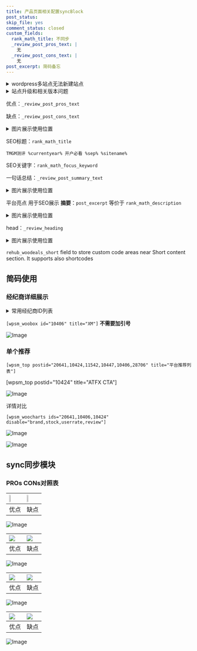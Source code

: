 ```yaml
---
title: 产品页面相关配置syncBlock
post_status: 
skip_file: yes
comment_status: closed
custom_fields:
  rank_math_title: 不同步
  _review_post_pros_text: |
    无
  _review_post_cons_text: |
    无
post_excerpt: 简码备忘
---
```

<details><summary>wordpress多站点无法新建站点</summary>

<li>和报错需要清理cookies一样的原因</li>
<li>wp-config.php里面<code>define( 'SUBDOMAIN_INSTALL', false );//子域名安装</code></li>
<li>新建子站点是用<code>define( 'SUBDOMAIN_INSTALL', true);//子域名安装</code> 完成以后，改成<code>false</code></li>
</details>

<details><summary>站点升级和相关版本问题</summary>

<p>wordpress：5.9.9
woocommerce：7.5.1
出现问题的地方：主题选项里面>><strong>Product layout >>compact style</strong></p>
<p>如何出现没有用过的字段 导致无法保存。先导出配置 然后进行修改，后面再次恢复即可。</p>
<p>出现部分字段无法显示时，需要返回默认布局后，对产品进行保存就好了。</p>
<p></p>
</details>

优点：`_review_post_pros_text`

缺点：`_review_post_cons_text`

<details><summary>图片展示使用位置</summary>

<img src="https://prod-files-secure.s3.us-west-2.amazonaws.com/39ed1227-6d7d-4570-be36-9ccd4a2c4241/f51d3d83-55d4-4bdf-9604-f37ec77ab556/Untitled.png?X-Amz-Algorithm=AWS4-HMAC-SHA256&X-Amz-Content-Sha256=UNSIGNED-PAYLOAD&X-Amz-Credential=ASIAZI2LB466TKYXMIQD%2F20250803%2Fus-west-2%2Fs3%2Faws4_request&X-Amz-Date=20250803T165517Z&X-Amz-Expires=3600&X-Amz-Security-Token=IQoJb3JpZ2luX2VjEPj%2F%2F%2F%2F%2F%2F%2F%2F%2F%2FwEaCXVzLXdlc3QtMiJHMEUCIQD9OeK1b3tznovyxz59YPfzfAn6QfeA9J27%2F%2FtKiTbunAIgAvkEFQ4Q5oRTe6zId50nTTRKTnVXVS0adDMSypxg01cq%2FwMIMRAAGgw2Mzc0MjMxODM4MDUiDFcR27TR0Eeh5VaAjCrcA2XPpfDw5CTHQHOcXxMpG1OZsWzupHuvjmfsnJRgX4h%2FypUIliVeiDsCooWXlY4rmpYqDVMt9tUcvOSpayJUgrPCyptRsE8T%2B70qLF9i1Ea9wO97YrytmNF7NCD9DnyhzZccaJzoQjGSxXb2RX%2FdtyTLZmN9rHNqqkgL1fy2XZyaMKMERL%2FuWk1fYryNiJUEN%2B%2BHTDKDk4RNeLf2e2Q1vZio4uk0IuNuSOgMKgjDmbiWH9DTSoBioql4%2FhwHGWc7wgdXlBE8TK5ZnWNzNSObEbk%2FVmHSmRinCfRQMZjIXgxRw5lPqTvSlnx%2B6YogrlQ7ofoVWQ%2FRqAsT%2BYMfzcEEYDvFUUzhBSENzdNg0E7EoeyEKRgB1ImUtLGoB%2BPpEmF5nFzctQCT65QBciQqmtMeSte%2BfCwpdp61wZRrLbzbT4Ro%2FMLSgLoRasbtBA7aBehSqfI59MnIs73U1j1MVuyFrJVfSmh5%2Blvp4cIRsG2Judhq0MEzFnb%2Bqe9kOBvQjHj5brDABRaIJF1Hw9DkpHZGn%2F8sePIHmFLlQywaRPtdZTR4vxtxFemP9qw0q0qzcW8qaI1lfA%2FLAazncyJGXMK8%2FGYovtX07tvnZGs8cHdGJbu9TuovgX%2F2w%2FWsZ9TFMPKSvsQGOqUBSHe9044fMm2KwCC4W5BFrpuclsWBwVMSt6Oj3ir1wQhL%2BM4QYth1yrMK7G%2FTjkSR5yb%2FfwOok1SWKoyBBU9blHWaqqXJm6Ki1nQ4r1ucB8G9UZJUxamIa%2Faa2Ocnk1J23%2Bxle0hsjJ5%2FxLfLLzr78uOhqW2yHC%2BJkTa59lkFkUeudK42j7yi%2FyTD76U4GtfGCjEpQas00NsKuSuGYtSe8Twpq2sa&X-Amz-Signature=b4da1815dd9f53c678fb25fc3e3056ba36d22a4e38a48155b2079df70acd71a4&X-Amz-SignedHeaders=host&x-amz-checksum-mode=ENABLED&x-id=GetObject" alt="Image">
</details>

SEO标题：`rank_math_title`

`TMGM测评 %currentyear% 开户必看 %sep% %sitename%`

SEO关键字：`rank_math_focus_keyword`

一句话总结：`_review_post_summary_text`

<details><summary>图片展示使用位置</summary>

<img src="https://prod-files-secure.s3.us-west-2.amazonaws.com/39ed1227-6d7d-4570-be36-9ccd4a2c4241/4b96a922-296c-4f4e-8630-d1c870cbce01/Untitled.png?X-Amz-Algorithm=AWS4-HMAC-SHA256&X-Amz-Content-Sha256=UNSIGNED-PAYLOAD&X-Amz-Credential=ASIAZI2LB4665FTDANNH%2F20250803%2Fus-west-2%2Fs3%2Faws4_request&X-Amz-Date=20250803T165517Z&X-Amz-Expires=3600&X-Amz-Security-Token=IQoJb3JpZ2luX2VjEPj%2F%2F%2F%2F%2F%2F%2F%2F%2F%2FwEaCXVzLXdlc3QtMiJHMEUCIQCkIj9SNQH3a6BSc2L88K3M%2FAURcpUAcphHnO7sCGPJKQIgXFQc%2Bgkp6gSd5%2FEhEWie8yuv0Y3uXseS3boAsIvVhogq%2FwMIMRAAGgw2Mzc0MjMxODM4MDUiDGJbRf2jc3mp7gS1MCrcAw2p25k1n4%2FaiOodNC4%2Bezluno9dhII6SHszS39eqwaXkSYS1Tdw%2BXVgXLP7%2Fq4jjZ8HBFAtvvIfh8aI%2Fpz3XieK14Z%2FgAxMGofMqG8mRKF00oXny5ZNzQhz7quD03QtChatW1rGM9EqwNi1jBZ%2F8uYDOZiL7d2NdIAGIb1uVl0zQoeL%2Bks2cPBDSUYZqEVGfWqN%2FuDyZrsPR2MtOc4vkcDay6Kk47zemavlZ3cNlzx7M%2FKLKtN64Z%2FnNU9c1jMVsajkSusuKx6LYkuxIl0YRYJKI3HUgkBOGUIJZXXBS63mLo2BPlT%2FKrC7m1yZcIt%2F7qN7M5nmRAXUxkrrD%2FT%2F5ps4f29A2ud9flJrQshHn%2FJdnQej2CTsTLMVlNQEYUXhne3yoKSGsO0BT7GSisGhQpbApazm7kFw%2FLZ5UfRYvBKAEMKIzCsUKVpZ%2FDMwSh%2BnSWeX7Ii%2FH5AexKDsiEPj01pDe4YlwjxNadbQzpSevlS6NBUd8a7YoGyrclvbUnhY1%2F%2F8pLljK8B2n%2Bs7uZ9og%2Bq8A%2BhRnr%2BXn1%2FIUv3XD8RLsF90W59nkKBTU7zPK6zXnaDTBhbLUGKHRpH5h%2F6TKr4EBxje6o%2FuH%2F%2Brx1STdfvzNayxAVvCaj%2BZIWnmMNiSvsQGOqUBrfZBSCvqbWOBYYdfvIcqEWnqX9YKMcmBSMaSEKvR94gCBi9iVmXJAG%2FrbiQWU%2BzOtaM0n2zQmJVWRybjRckluC5T%2B8s%2FLVVov1aMzrxtI4vXSbrAWMBDAkrS92gIdJhzCrCrmEtl2OnB3ONLA8aMYFmju%2FQPHXpsXhiPvSjzTr710ougMQL48mFbHRbSs%2FwfxjgKoPj66hYnkqmuiOy%2BQmajuGy7&X-Amz-Signature=dd5695ad0324da651619cda9277c0c8ca8641766edf31d81b955ce5b0028c5af&X-Amz-SignedHeaders=host&x-amz-checksum-mode=ENABLED&x-id=GetObject" alt="Image">
</details>

平台亮点 用于SEO展示 **摘要**：`post_excerpt`  等价于 `rank_math_description`

<details><summary>图片展示使用位置</summary>

<img src="https://prod-files-secure.s3.us-west-2.amazonaws.com/39ed1227-6d7d-4570-be36-9ccd4a2c4241/1ee11f63-b60a-4dfe-a7a7-d58ff23b5d88/Untitled.png?X-Amz-Algorithm=AWS4-HMAC-SHA256&X-Amz-Content-Sha256=UNSIGNED-PAYLOAD&X-Amz-Credential=ASIAZI2LB466R62ABFQY%2F20250803%2Fus-west-2%2Fs3%2Faws4_request&X-Amz-Date=20250803T165517Z&X-Amz-Expires=3600&X-Amz-Security-Token=IQoJb3JpZ2luX2VjEPj%2F%2F%2F%2F%2F%2F%2F%2F%2F%2FwEaCXVzLXdlc3QtMiJHMEUCIQC573Jg%2FBYNJ46givIFXPJYwRkfotxH5Nf0mYydhO%2BjbQIgStHb9HNvT1wsFl62A2qF0grIrwP7KUBhk2QR7qZrE5kq%2FwMIMRAAGgw2Mzc0MjMxODM4MDUiDOkdZW4rLsGn383PxircAzB86oUCenkW0hiGEur%2BNzZXyPrhINYWZCb3m8VQlXzg3V7kmTuvfZCfqISnTJTy0oEsnh20nq75UP515sHUJ0Suu8jeBB4jxdjJgTpb1cSS4ykKDbJcQn%2FVtTBDJr6zH1XXLsxPjPUGaB4LR5kJijBcj2PUwMGQaWXUijOOWe1XdtModobBF%2F6H5bqRg4IF2FeD%2Fn0R5F6nZPoU4o8P0a8E99%2BzzB8h%2FkwIUm%2F2Y92UEWTzuF4BVQnDWKM%2B1Mm%2BzhsGmHEBk8dfS14kilRA6eBcP6cz%2B4Ap%2F1BT%2Ft0D0Hq3oZDxIMyQUfk8f7T6%2BOzUtJ%2BjFchaTFP7YApyTg%2BdkX2SMdzUUm7zdKTezZg6iVdZUnLAHg4YY4oHIdlgsLo%2B5igvav3LTNpQAJsRl0%2BgDbRQQCTjM2VB5CTl5gxAOmM4QWvel4NQxJgcCiqodzwLnXOLqWmL8EjofxKpVSusHyGia2IEyxfglp%2FZWnEHkqCTpig3fBr3RyDGXdBf0hWo0nOn1mp9y1oyBruHcFvBPY5BuGi7uEqd9VJiFvNVRE%2BaYjf5882ZlSNP4IL6dMe99xTiqR058KRX5qVWL4zgnbODp5g953A3R3E4b08RZhwNFwf3QXuG1qSQ2orfMNqSvsQGOqUBKW%2B6lnrKcro%2FThA8kHSDks7FnL4Dl885lwv%2Btnst8YPd4e65aviLbaxmtYXWWlMzMh12g0y%2FESweAJqrDogH6x7Sp%2FWdM1SOdxEPFKrLFHMDGTMX%2BUOo37JUePpBFaF%2FiC7L%2Bn6syXDwDz8RSBWJKT%2FJlwdUnjSLaTnyQjCzvtBD7km%2F82yOAn3Q1uJREo2uNKujTcAAQ2%2FY72Ov2XltDaJqL6%2Bg&X-Amz-Signature=b0578e84b8b1b0385dfebbae4d4e52819191b95993ecb61637f30b9c6e1a3133&X-Amz-SignedHeaders=host&x-amz-checksum-mode=ENABLED&x-id=GetObject" alt="Image">
<img src="https://prod-files-secure.s3.us-west-2.amazonaws.com/39ed1227-6d7d-4570-be36-9ccd4a2c4241/ad4118b5-78d8-4fbe-801e-3b29b5d99c01/Untitled.png?X-Amz-Algorithm=AWS4-HMAC-SHA256&X-Amz-Content-Sha256=UNSIGNED-PAYLOAD&X-Amz-Credential=ASIAZI2LB466R62ABFQY%2F20250803%2Fus-west-2%2Fs3%2Faws4_request&X-Amz-Date=20250803T165517Z&X-Amz-Expires=3600&X-Amz-Security-Token=IQoJb3JpZ2luX2VjEPj%2F%2F%2F%2F%2F%2F%2F%2F%2F%2FwEaCXVzLXdlc3QtMiJHMEUCIQC573Jg%2FBYNJ46givIFXPJYwRkfotxH5Nf0mYydhO%2BjbQIgStHb9HNvT1wsFl62A2qF0grIrwP7KUBhk2QR7qZrE5kq%2FwMIMRAAGgw2Mzc0MjMxODM4MDUiDOkdZW4rLsGn383PxircAzB86oUCenkW0hiGEur%2BNzZXyPrhINYWZCb3m8VQlXzg3V7kmTuvfZCfqISnTJTy0oEsnh20nq75UP515sHUJ0Suu8jeBB4jxdjJgTpb1cSS4ykKDbJcQn%2FVtTBDJr6zH1XXLsxPjPUGaB4LR5kJijBcj2PUwMGQaWXUijOOWe1XdtModobBF%2F6H5bqRg4IF2FeD%2Fn0R5F6nZPoU4o8P0a8E99%2BzzB8h%2FkwIUm%2F2Y92UEWTzuF4BVQnDWKM%2B1Mm%2BzhsGmHEBk8dfS14kilRA6eBcP6cz%2B4Ap%2F1BT%2Ft0D0Hq3oZDxIMyQUfk8f7T6%2BOzUtJ%2BjFchaTFP7YApyTg%2BdkX2SMdzUUm7zdKTezZg6iVdZUnLAHg4YY4oHIdlgsLo%2B5igvav3LTNpQAJsRl0%2BgDbRQQCTjM2VB5CTl5gxAOmM4QWvel4NQxJgcCiqodzwLnXOLqWmL8EjofxKpVSusHyGia2IEyxfglp%2FZWnEHkqCTpig3fBr3RyDGXdBf0hWo0nOn1mp9y1oyBruHcFvBPY5BuGi7uEqd9VJiFvNVRE%2BaYjf5882ZlSNP4IL6dMe99xTiqR058KRX5qVWL4zgnbODp5g953A3R3E4b08RZhwNFwf3QXuG1qSQ2orfMNqSvsQGOqUBKW%2B6lnrKcro%2FThA8kHSDks7FnL4Dl885lwv%2Btnst8YPd4e65aviLbaxmtYXWWlMzMh12g0y%2FESweAJqrDogH6x7Sp%2FWdM1SOdxEPFKrLFHMDGTMX%2BUOo37JUePpBFaF%2FiC7L%2Bn6syXDwDz8RSBWJKT%2FJlwdUnjSLaTnyQjCzvtBD7km%2F82yOAn3Q1uJREo2uNKujTcAAQ2%2FY72Ov2XltDaJqL6%2Bg&X-Amz-Signature=b922547fc28dee4eba8a67d4880b99edbc8f7506bfcbe11d84e8c3df6f4e5384&X-Amz-SignedHeaders=host&x-amz-checksum-mode=ENABLED&x-id=GetObject" alt="Image">
<img src="https://prod-files-secure.s3.us-west-2.amazonaws.com/39ed1227-6d7d-4570-be36-9ccd4a2c4241/a38cf7c9-a79c-4b64-9e94-13589fe0758b/Untitled.png?X-Amz-Algorithm=AWS4-HMAC-SHA256&X-Amz-Content-Sha256=UNSIGNED-PAYLOAD&X-Amz-Credential=ASIAZI2LB466R62ABFQY%2F20250803%2Fus-west-2%2Fs3%2Faws4_request&X-Amz-Date=20250803T165517Z&X-Amz-Expires=3600&X-Amz-Security-Token=IQoJb3JpZ2luX2VjEPj%2F%2F%2F%2F%2F%2F%2F%2F%2F%2FwEaCXVzLXdlc3QtMiJHMEUCIQC573Jg%2FBYNJ46givIFXPJYwRkfotxH5Nf0mYydhO%2BjbQIgStHb9HNvT1wsFl62A2qF0grIrwP7KUBhk2QR7qZrE5kq%2FwMIMRAAGgw2Mzc0MjMxODM4MDUiDOkdZW4rLsGn383PxircAzB86oUCenkW0hiGEur%2BNzZXyPrhINYWZCb3m8VQlXzg3V7kmTuvfZCfqISnTJTy0oEsnh20nq75UP515sHUJ0Suu8jeBB4jxdjJgTpb1cSS4ykKDbJcQn%2FVtTBDJr6zH1XXLsxPjPUGaB4LR5kJijBcj2PUwMGQaWXUijOOWe1XdtModobBF%2F6H5bqRg4IF2FeD%2Fn0R5F6nZPoU4o8P0a8E99%2BzzB8h%2FkwIUm%2F2Y92UEWTzuF4BVQnDWKM%2B1Mm%2BzhsGmHEBk8dfS14kilRA6eBcP6cz%2B4Ap%2F1BT%2Ft0D0Hq3oZDxIMyQUfk8f7T6%2BOzUtJ%2BjFchaTFP7YApyTg%2BdkX2SMdzUUm7zdKTezZg6iVdZUnLAHg4YY4oHIdlgsLo%2B5igvav3LTNpQAJsRl0%2BgDbRQQCTjM2VB5CTl5gxAOmM4QWvel4NQxJgcCiqodzwLnXOLqWmL8EjofxKpVSusHyGia2IEyxfglp%2FZWnEHkqCTpig3fBr3RyDGXdBf0hWo0nOn1mp9y1oyBruHcFvBPY5BuGi7uEqd9VJiFvNVRE%2BaYjf5882ZlSNP4IL6dMe99xTiqR058KRX5qVWL4zgnbODp5g953A3R3E4b08RZhwNFwf3QXuG1qSQ2orfMNqSvsQGOqUBKW%2B6lnrKcro%2FThA8kHSDks7FnL4Dl885lwv%2Btnst8YPd4e65aviLbaxmtYXWWlMzMh12g0y%2FESweAJqrDogH6x7Sp%2FWdM1SOdxEPFKrLFHMDGTMX%2BUOo37JUePpBFaF%2FiC7L%2Bn6syXDwDz8RSBWJKT%2FJlwdUnjSLaTnyQjCzvtBD7km%2F82yOAn3Q1uJREo2uNKujTcAAQ2%2FY72Ov2XltDaJqL6%2Bg&X-Amz-Signature=9f9518194cde5021efd9d9ab3ac25c905f179b23c80b7e4ee15e4e1047b3aa4d&X-Amz-SignedHeaders=host&x-amz-checksum-mode=ENABLED&x-id=GetObject" alt="Image">
<img src="https://prod-files-secure.s3.us-west-2.amazonaws.com/39ed1227-6d7d-4570-be36-9ccd4a2c4241/7da6fc1e-d2ac-42ae-8c75-cb5749aa18f6/Untitled.png?X-Amz-Algorithm=AWS4-HMAC-SHA256&X-Amz-Content-Sha256=UNSIGNED-PAYLOAD&X-Amz-Credential=ASIAZI2LB466R62ABFQY%2F20250803%2Fus-west-2%2Fs3%2Faws4_request&X-Amz-Date=20250803T165517Z&X-Amz-Expires=3600&X-Amz-Security-Token=IQoJb3JpZ2luX2VjEPj%2F%2F%2F%2F%2F%2F%2F%2F%2F%2FwEaCXVzLXdlc3QtMiJHMEUCIQC573Jg%2FBYNJ46givIFXPJYwRkfotxH5Nf0mYydhO%2BjbQIgStHb9HNvT1wsFl62A2qF0grIrwP7KUBhk2QR7qZrE5kq%2FwMIMRAAGgw2Mzc0MjMxODM4MDUiDOkdZW4rLsGn383PxircAzB86oUCenkW0hiGEur%2BNzZXyPrhINYWZCb3m8VQlXzg3V7kmTuvfZCfqISnTJTy0oEsnh20nq75UP515sHUJ0Suu8jeBB4jxdjJgTpb1cSS4ykKDbJcQn%2FVtTBDJr6zH1XXLsxPjPUGaB4LR5kJijBcj2PUwMGQaWXUijOOWe1XdtModobBF%2F6H5bqRg4IF2FeD%2Fn0R5F6nZPoU4o8P0a8E99%2BzzB8h%2FkwIUm%2F2Y92UEWTzuF4BVQnDWKM%2B1Mm%2BzhsGmHEBk8dfS14kilRA6eBcP6cz%2B4Ap%2F1BT%2Ft0D0Hq3oZDxIMyQUfk8f7T6%2BOzUtJ%2BjFchaTFP7YApyTg%2BdkX2SMdzUUm7zdKTezZg6iVdZUnLAHg4YY4oHIdlgsLo%2B5igvav3LTNpQAJsRl0%2BgDbRQQCTjM2VB5CTl5gxAOmM4QWvel4NQxJgcCiqodzwLnXOLqWmL8EjofxKpVSusHyGia2IEyxfglp%2FZWnEHkqCTpig3fBr3RyDGXdBf0hWo0nOn1mp9y1oyBruHcFvBPY5BuGi7uEqd9VJiFvNVRE%2BaYjf5882ZlSNP4IL6dMe99xTiqR058KRX5qVWL4zgnbODp5g953A3R3E4b08RZhwNFwf3QXuG1qSQ2orfMNqSvsQGOqUBKW%2B6lnrKcro%2FThA8kHSDks7FnL4Dl885lwv%2Btnst8YPd4e65aviLbaxmtYXWWlMzMh12g0y%2FESweAJqrDogH6x7Sp%2FWdM1SOdxEPFKrLFHMDGTMX%2BUOo37JUePpBFaF%2FiC7L%2Bn6syXDwDz8RSBWJKT%2FJlwdUnjSLaTnyQjCzvtBD7km%2F82yOAn3Q1uJREo2uNKujTcAAQ2%2FY72Ov2XltDaJqL6%2Bg&X-Amz-Signature=eccbddc732b935dba4d17572eecb81f77bbff4b643d1126ea9803cc35feb84ae&X-Amz-SignedHeaders=host&x-amz-checksum-mode=ENABLED&x-id=GetObject" alt="Image">
<img src="https://prod-files-secure.s3.us-west-2.amazonaws.com/39ed1227-6d7d-4570-be36-9ccd4a2c4241/7e97f40a-eaee-47f5-b2f9-475f96808fa7/Untitled.png?X-Amz-Algorithm=AWS4-HMAC-SHA256&X-Amz-Content-Sha256=UNSIGNED-PAYLOAD&X-Amz-Credential=ASIAZI2LB466R62ABFQY%2F20250803%2Fus-west-2%2Fs3%2Faws4_request&X-Amz-Date=20250803T165517Z&X-Amz-Expires=3600&X-Amz-Security-Token=IQoJb3JpZ2luX2VjEPj%2F%2F%2F%2F%2F%2F%2F%2F%2F%2FwEaCXVzLXdlc3QtMiJHMEUCIQC573Jg%2FBYNJ46givIFXPJYwRkfotxH5Nf0mYydhO%2BjbQIgStHb9HNvT1wsFl62A2qF0grIrwP7KUBhk2QR7qZrE5kq%2FwMIMRAAGgw2Mzc0MjMxODM4MDUiDOkdZW4rLsGn383PxircAzB86oUCenkW0hiGEur%2BNzZXyPrhINYWZCb3m8VQlXzg3V7kmTuvfZCfqISnTJTy0oEsnh20nq75UP515sHUJ0Suu8jeBB4jxdjJgTpb1cSS4ykKDbJcQn%2FVtTBDJr6zH1XXLsxPjPUGaB4LR5kJijBcj2PUwMGQaWXUijOOWe1XdtModobBF%2F6H5bqRg4IF2FeD%2Fn0R5F6nZPoU4o8P0a8E99%2BzzB8h%2FkwIUm%2F2Y92UEWTzuF4BVQnDWKM%2B1Mm%2BzhsGmHEBk8dfS14kilRA6eBcP6cz%2B4Ap%2F1BT%2Ft0D0Hq3oZDxIMyQUfk8f7T6%2BOzUtJ%2BjFchaTFP7YApyTg%2BdkX2SMdzUUm7zdKTezZg6iVdZUnLAHg4YY4oHIdlgsLo%2B5igvav3LTNpQAJsRl0%2BgDbRQQCTjM2VB5CTl5gxAOmM4QWvel4NQxJgcCiqodzwLnXOLqWmL8EjofxKpVSusHyGia2IEyxfglp%2FZWnEHkqCTpig3fBr3RyDGXdBf0hWo0nOn1mp9y1oyBruHcFvBPY5BuGi7uEqd9VJiFvNVRE%2BaYjf5882ZlSNP4IL6dMe99xTiqR058KRX5qVWL4zgnbODp5g953A3R3E4b08RZhwNFwf3QXuG1qSQ2orfMNqSvsQGOqUBKW%2B6lnrKcro%2FThA8kHSDks7FnL4Dl885lwv%2Btnst8YPd4e65aviLbaxmtYXWWlMzMh12g0y%2FESweAJqrDogH6x7Sp%2FWdM1SOdxEPFKrLFHMDGTMX%2BUOo37JUePpBFaF%2FiC7L%2Bn6syXDwDz8RSBWJKT%2FJlwdUnjSLaTnyQjCzvtBD7km%2F82yOAn3Q1uJREo2uNKujTcAAQ2%2FY72Ov2XltDaJqL6%2Bg&X-Amz-Signature=2b9b4d72139187b20eb65d0bcc9a1bc240398ddc101cec7dfd93aa296a558b90&X-Amz-SignedHeaders=host&x-amz-checksum-mode=ENABLED&x-id=GetObject" alt="Image">
</details>

head：`_review_heading`

<details><summary>图片展示使用位置</summary>

<img src="https://prod-files-secure.s3.us-west-2.amazonaws.com/39ed1227-6d7d-4570-be36-9ccd4a2c4241/3a4650ad-9887-415c-889a-edd51fa54f27/Untitled.png?X-Amz-Algorithm=AWS4-HMAC-SHA256&X-Amz-Content-Sha256=UNSIGNED-PAYLOAD&X-Amz-Credential=ASIAZI2LB4662CM7J3IY%2F20250803%2Fus-west-2%2Fs3%2Faws4_request&X-Amz-Date=20250803T165517Z&X-Amz-Expires=3600&X-Amz-Security-Token=IQoJb3JpZ2luX2VjEPj%2F%2F%2F%2F%2F%2F%2F%2F%2F%2FwEaCXVzLXdlc3QtMiJHMEUCIAqyPI9Dtkw9gsN0y%2B8RB%2B9LvZWZZ4KaHHiQlfwNtaP1AiEA%2FvEI8SDXMIIob80tz16SCMM1yCfRdN0mfTapERRHZYEq%2FwMIMRAAGgw2Mzc0MjMxODM4MDUiDArJCVS5mSf0qN4d7yrcA03NtMdUidEAHNj5R6ANgKUdPRnPcGTDaAwa02t8mB0zSgvM75cICP1yJQRSJ1XZnVT%2BHw4%2B%2BlVaLqATgJVz9z8%2BmjhtRINb2okCOc4WUZB9AEg9HjILqqLO0zfatuUK%2BxmKbG7Yc526Up%2FVIbyagZmMdr1m3s2kUwMuNsB1h5HsNrvvRDPvW8e%2F%2FD64ISENRIV7ffn4OVO4wcmcY1IdaztSTEnQPmIjEOewfwX5UC5g1Rg%2Fi1jhufOg87eExO8i%2FQYMzNUUIcKKEs5aRVqa5ORAih77cJhbqXyySFcKdvp0ai5atU%2FrEv%2BrEv5J4B%2BNLsegOmBBrOAVQCIxX0GxRdukgIdh4fE5JsiTFKKuHyYGk57wffQNQAuUZOENtWPx%2F9DmFpqTnu3v4xwXe%2BM8Mj6yQT0JJC2ZnALQbBOiiXsoADF9ZdOzjFduOisjo2%2FbU6SZpWF%2FZycKFUBmoQhBBEU4XXQS0yoy7k4FSLYVF6%2FE7BPi0yJps2bjBzmG1NngE%2FYEk%2BMQ3T20iKYd8kHzJbJ65NmjCo2cGmDe%2FQzEDvlRbGVFPrL%2FFPQwCduGD6HDZYSysdg8Na3MHNpy6JjBrMyUOcFYJAUhky20xaykGBxtuRKECyQnWtLroow4MMuSvsQGOqUBX3Nm%2FQe5MiUJ%2BGdzoLwmiKKcB9jgIJxxKiUT%2BEBWHt8dVn%2BT1l6OPBbNcYlk%2BCWTb7KhgiWygdbNZz3WMqXwweAqvg2bwFEMHx3%2BssnAgEiAot3apXBR2HfAi8t2vSr4deFlOV9AJ3FrzuODhZN%2FnYmgYcNb%2FesOUv9NpR1VcvEvtKTbfGC4YwjMIeD2Mha%2BkAGKWJCZyHuxHWX7nZs4p9Zd%2FAxE&X-Amz-Signature=ca117aefab0b10675dbabcbbacbcd143b5a7bf580f4986950b5dc788ce7eec7b&X-Amz-SignedHeaders=host&x-amz-checksum-mode=ENABLED&x-id=GetObject" alt="Image">
</details>

`rehub_woodeals_short`	field to store custom code areas near Short content section. It supports also shortcodes



## 简码使用

### 经纪商详细展示

<details><summary>常用经纪商ID列表</summary>

<pre><code class="php">嘉盛 ===> 20641  [wpsm_woobox id="20641" title="嘉盛"]
易信easymarkets ===> 11542  [wpsm_woobox id="11542" title="易信easymarkets"]
ATFX外汇 ===> 10424  [wpsm_woobox id="10424" title="ATFX"]
XM ===> 10406  [wpsm_woobox id="10406" title="XM"]
TMGM ===> 29622  [wpsm_woobox id="29622" title="TMGM"]
HYCM ===> 10447  [wpsm_woobox id="10447" title="HYCM"]
fpmarkets澳福外汇 ===> 20639  [wpsm_woobox id="20639" title="fpmarkets澳福外汇"]</code></pre>
</details>

`[wpsm_woobox id="10406" title="XM"]` **不需要加引号**

![Image](https://prod-files-secure.s3.us-west-2.amazonaws.com/39ed1227-6d7d-4570-be36-9ccd4a2c4241/4f898f9d-0fa7-4e43-acd3-ac6bc7be575a/Untitled.png?X-Amz-Algorithm=AWS4-HMAC-SHA256&X-Amz-Content-Sha256=UNSIGNED-PAYLOAD&X-Amz-Credential=ASIAZI2LB466QXEPDAIZ%2F20250803%2Fus-west-2%2Fs3%2Faws4_request&X-Amz-Date=20250803T165516Z&X-Amz-Expires=3600&X-Amz-Security-Token=IQoJb3JpZ2luX2VjEPj%2F%2F%2F%2F%2F%2F%2F%2F%2F%2FwEaCXVzLXdlc3QtMiJHMEUCIQCSX9N0QSauBpAU4oh8gQ%2BKSTNLTlUIWUdCwnXzXW%2FpBwIgctp3q3i0IpXtjXlT5aNXmDk%2ByIfAEeNKeabblsSwsNIq%2FwMIMRAAGgw2Mzc0MjMxODM4MDUiDODe%2BtczGYkWbAy3mCrcAzRwBLmzTxW5mBhywcb4VDcJbmORt6GuX3cG0WUnwjon7Tvy%2BmZsMH0LIDu2j%2Fwnm90AFJUO46mXth6LdrG3Dh3bmZRuhkSbSm3rhS68xmfaAf%2FgKNmZzCtT7hRgF04HRsKyCmdjxZI2XGgpl3GkpC92PHY%2BKqnDvHuCOMT%2FNM7OOE%2FyDS4m1rIZLoAvP%2BwkpTESN1heS2XQ2BIbOGNqL70aVAij%2FSH88iUeYf8inWnK0TRWPqchpH2ZO5TIydSYdVXDE5pzR4IXGh7bJR8wCtEvFXzTXEjgXsEfffbSjfKWga%2F9y5NouO3xEJS6ux2AFzbS21ztAu4EcgpV6KreBMLLINodIUxJkrSGhI8HU2eNhXEGEC%2FYdVMDqMTnF0sRy6N8Ge0g60%2FrC0TneSVHBzfIpSjXMUpGDgO25cVIViKedt69NmEsaJW%2FpyHaYA82z48v5a5d6oOs25W%2FJ%2Fnsdkx7YL6LNe3jkIE2a0t6RpGtp%2BiR8JOSRYqIrfT9VqZSbUleH7GYZT34fiPVuHXn0JWKzha2109bgIehYFrBlAvXXb2B1Ix%2FgIx%2FVN%2BQiGxcJbmKdkUT8C3FpY%2FTDQoZGmWlXp1P16WdQAYeM5V01%2BCa%2BW0okQGuR5TPcvaYMOiRvsQGOqUBbzMx0bmuAqfue3uZrAhCTwRPQdCVkiHSiqUNWQUjT9lN5dWGaqxwuY%2F6hNH7hZhIsehqmbI0OiqIGt%2BTTmNJsYFlrosWGwudH0c0ioirJ7A4wwnv9lsE8JB7CzlyB%2FTewD%2FsSrPlF1XldhXmRpEevzisjRgcDT029wwoHAonEIAM%2FDYmWbiZm5xTI0SghPXrUfdhABl3B0NRzRfPB91S41UE2d0F&X-Amz-Signature=7b8fd0c6e4d0d87440125ded72514c83a3180cebc486796569623ec135570e10&X-Amz-SignedHeaders=host&x-amz-checksum-mode=ENABLED&x-id=GetObject)

### 单个推荐
`[wpsm_top postid="20641,10424,11542,10447,10406,28706" title="平台推荐列表"]`

[wpsm_top postid="10424" title="ATFX CTA"]

![Image](https://prod-files-secure.s3.us-west-2.amazonaws.com/39ed1227-6d7d-4570-be36-9ccd4a2c4241/5ac620dc-51a8-48b6-b55d-91f47299193c/Untitled.png?X-Amz-Algorithm=AWS4-HMAC-SHA256&X-Amz-Content-Sha256=UNSIGNED-PAYLOAD&X-Amz-Credential=ASIAZI2LB466QXEPDAIZ%2F20250803%2Fus-west-2%2Fs3%2Faws4_request&X-Amz-Date=20250803T165516Z&X-Amz-Expires=3600&X-Amz-Security-Token=IQoJb3JpZ2luX2VjEPj%2F%2F%2F%2F%2F%2F%2F%2F%2F%2FwEaCXVzLXdlc3QtMiJHMEUCIQCSX9N0QSauBpAU4oh8gQ%2BKSTNLTlUIWUdCwnXzXW%2FpBwIgctp3q3i0IpXtjXlT5aNXmDk%2ByIfAEeNKeabblsSwsNIq%2FwMIMRAAGgw2Mzc0MjMxODM4MDUiDODe%2BtczGYkWbAy3mCrcAzRwBLmzTxW5mBhywcb4VDcJbmORt6GuX3cG0WUnwjon7Tvy%2BmZsMH0LIDu2j%2Fwnm90AFJUO46mXth6LdrG3Dh3bmZRuhkSbSm3rhS68xmfaAf%2FgKNmZzCtT7hRgF04HRsKyCmdjxZI2XGgpl3GkpC92PHY%2BKqnDvHuCOMT%2FNM7OOE%2FyDS4m1rIZLoAvP%2BwkpTESN1heS2XQ2BIbOGNqL70aVAij%2FSH88iUeYf8inWnK0TRWPqchpH2ZO5TIydSYdVXDE5pzR4IXGh7bJR8wCtEvFXzTXEjgXsEfffbSjfKWga%2F9y5NouO3xEJS6ux2AFzbS21ztAu4EcgpV6KreBMLLINodIUxJkrSGhI8HU2eNhXEGEC%2FYdVMDqMTnF0sRy6N8Ge0g60%2FrC0TneSVHBzfIpSjXMUpGDgO25cVIViKedt69NmEsaJW%2FpyHaYA82z48v5a5d6oOs25W%2FJ%2Fnsdkx7YL6LNe3jkIE2a0t6RpGtp%2BiR8JOSRYqIrfT9VqZSbUleH7GYZT34fiPVuHXn0JWKzha2109bgIehYFrBlAvXXb2B1Ix%2FgIx%2FVN%2BQiGxcJbmKdkUT8C3FpY%2FTDQoZGmWlXp1P16WdQAYeM5V01%2BCa%2BW0okQGuR5TPcvaYMOiRvsQGOqUBbzMx0bmuAqfue3uZrAhCTwRPQdCVkiHSiqUNWQUjT9lN5dWGaqxwuY%2F6hNH7hZhIsehqmbI0OiqIGt%2BTTmNJsYFlrosWGwudH0c0ioirJ7A4wwnv9lsE8JB7CzlyB%2FTewD%2FsSrPlF1XldhXmRpEevzisjRgcDT029wwoHAonEIAM%2FDYmWbiZm5xTI0SghPXrUfdhABl3B0NRzRfPB91S41UE2d0F&X-Amz-Signature=d575c09bb8704063b3a024549d0604f738bf92439a850b7932650286a230bddf&X-Amz-SignedHeaders=host&x-amz-checksum-mode=ENABLED&x-id=GetObject)

详情对比

`[wpsm_woocharts ids="20641,10406,10424" disable="brand,stock,userrate,review"]`

![Image](https://prod-files-secure.s3.us-west-2.amazonaws.com/39ed1227-6d7d-4570-be36-9ccd4a2c4241/bf3ba45f-b9f3-4295-8aef-b4a495fd25f4/Untitled.png?X-Amz-Algorithm=AWS4-HMAC-SHA256&X-Amz-Content-Sha256=UNSIGNED-PAYLOAD&X-Amz-Credential=ASIAZI2LB466QXEPDAIZ%2F20250803%2Fus-west-2%2Fs3%2Faws4_request&X-Amz-Date=20250803T165516Z&X-Amz-Expires=3600&X-Amz-Security-Token=IQoJb3JpZ2luX2VjEPj%2F%2F%2F%2F%2F%2F%2F%2F%2F%2FwEaCXVzLXdlc3QtMiJHMEUCIQCSX9N0QSauBpAU4oh8gQ%2BKSTNLTlUIWUdCwnXzXW%2FpBwIgctp3q3i0IpXtjXlT5aNXmDk%2ByIfAEeNKeabblsSwsNIq%2FwMIMRAAGgw2Mzc0MjMxODM4MDUiDODe%2BtczGYkWbAy3mCrcAzRwBLmzTxW5mBhywcb4VDcJbmORt6GuX3cG0WUnwjon7Tvy%2BmZsMH0LIDu2j%2Fwnm90AFJUO46mXth6LdrG3Dh3bmZRuhkSbSm3rhS68xmfaAf%2FgKNmZzCtT7hRgF04HRsKyCmdjxZI2XGgpl3GkpC92PHY%2BKqnDvHuCOMT%2FNM7OOE%2FyDS4m1rIZLoAvP%2BwkpTESN1heS2XQ2BIbOGNqL70aVAij%2FSH88iUeYf8inWnK0TRWPqchpH2ZO5TIydSYdVXDE5pzR4IXGh7bJR8wCtEvFXzTXEjgXsEfffbSjfKWga%2F9y5NouO3xEJS6ux2AFzbS21ztAu4EcgpV6KreBMLLINodIUxJkrSGhI8HU2eNhXEGEC%2FYdVMDqMTnF0sRy6N8Ge0g60%2FrC0TneSVHBzfIpSjXMUpGDgO25cVIViKedt69NmEsaJW%2FpyHaYA82z48v5a5d6oOs25W%2FJ%2Fnsdkx7YL6LNe3jkIE2a0t6RpGtp%2BiR8JOSRYqIrfT9VqZSbUleH7GYZT34fiPVuHXn0JWKzha2109bgIehYFrBlAvXXb2B1Ix%2FgIx%2FVN%2BQiGxcJbmKdkUT8C3FpY%2FTDQoZGmWlXp1P16WdQAYeM5V01%2BCa%2BW0okQGuR5TPcvaYMOiRvsQGOqUBbzMx0bmuAqfue3uZrAhCTwRPQdCVkiHSiqUNWQUjT9lN5dWGaqxwuY%2F6hNH7hZhIsehqmbI0OiqIGt%2BTTmNJsYFlrosWGwudH0c0ioirJ7A4wwnv9lsE8JB7CzlyB%2FTewD%2FsSrPlF1XldhXmRpEevzisjRgcDT029wwoHAonEIAM%2FDYmWbiZm5xTI0SghPXrUfdhABl3B0NRzRfPB91S41UE2d0F&X-Amz-Signature=d47316330acab4f6bf106b9fbeb8670426ea4a1427a44c4d59f863f4b6b19c99&X-Amz-SignedHeaders=host&x-amz-checksum-mode=ENABLED&x-id=GetObject)

![Image](https://prod-files-secure.s3.us-west-2.amazonaws.com/39ed1227-6d7d-4570-be36-9ccd4a2c4241/30bc56ef-f383-4b48-9768-2ebc9e436ec0/Untitled.png?X-Amz-Algorithm=AWS4-HMAC-SHA256&X-Amz-Content-Sha256=UNSIGNED-PAYLOAD&X-Amz-Credential=ASIAZI2LB466QXEPDAIZ%2F20250803%2Fus-west-2%2Fs3%2Faws4_request&X-Amz-Date=20250803T165516Z&X-Amz-Expires=3600&X-Amz-Security-Token=IQoJb3JpZ2luX2VjEPj%2F%2F%2F%2F%2F%2F%2F%2F%2F%2FwEaCXVzLXdlc3QtMiJHMEUCIQCSX9N0QSauBpAU4oh8gQ%2BKSTNLTlUIWUdCwnXzXW%2FpBwIgctp3q3i0IpXtjXlT5aNXmDk%2ByIfAEeNKeabblsSwsNIq%2FwMIMRAAGgw2Mzc0MjMxODM4MDUiDODe%2BtczGYkWbAy3mCrcAzRwBLmzTxW5mBhywcb4VDcJbmORt6GuX3cG0WUnwjon7Tvy%2BmZsMH0LIDu2j%2Fwnm90AFJUO46mXth6LdrG3Dh3bmZRuhkSbSm3rhS68xmfaAf%2FgKNmZzCtT7hRgF04HRsKyCmdjxZI2XGgpl3GkpC92PHY%2BKqnDvHuCOMT%2FNM7OOE%2FyDS4m1rIZLoAvP%2BwkpTESN1heS2XQ2BIbOGNqL70aVAij%2FSH88iUeYf8inWnK0TRWPqchpH2ZO5TIydSYdVXDE5pzR4IXGh7bJR8wCtEvFXzTXEjgXsEfffbSjfKWga%2F9y5NouO3xEJS6ux2AFzbS21ztAu4EcgpV6KreBMLLINodIUxJkrSGhI8HU2eNhXEGEC%2FYdVMDqMTnF0sRy6N8Ge0g60%2FrC0TneSVHBzfIpSjXMUpGDgO25cVIViKedt69NmEsaJW%2FpyHaYA82z48v5a5d6oOs25W%2FJ%2Fnsdkx7YL6LNe3jkIE2a0t6RpGtp%2BiR8JOSRYqIrfT9VqZSbUleH7GYZT34fiPVuHXn0JWKzha2109bgIehYFrBlAvXXb2B1Ix%2FgIx%2FVN%2BQiGxcJbmKdkUT8C3FpY%2FTDQoZGmWlXp1P16WdQAYeM5V01%2BCa%2BW0okQGuR5TPcvaYMOiRvsQGOqUBbzMx0bmuAqfue3uZrAhCTwRPQdCVkiHSiqUNWQUjT9lN5dWGaqxwuY%2F6hNH7hZhIsehqmbI0OiqIGt%2BTTmNJsYFlrosWGwudH0c0ioirJ7A4wwnv9lsE8JB7CzlyB%2FTewD%2FsSrPlF1XldhXmRpEevzisjRgcDT029wwoHAonEIAM%2FDYmWbiZm5xTI0SghPXrUfdhABl3B0NRzRfPB91S41UE2d0F&X-Amz-Signature=b951744b0b1a67bdc2721db287cf3f2d5d76ce0c36ebc47566901441da3038aa&X-Amz-SignedHeaders=host&x-amz-checksum-mode=ENABLED&x-id=GetObject)

## sync同步模块

### PROs CONs对照表

| <img src="https://cdn.ifttt.fun/gh/jarlin8/OSS@main/icons/customize/pros.svg" height="auto" width="37.3%"> | <img src="https://cdn.ifttt.fun/gh/jarlin8/OSS@main/icons/customize/cons.svg" height="auto" width="28.8%"> |
| :--- | :--- |
| 优点 | 缺点 |

![Image](https://prod-files-secure.s3.us-west-2.amazonaws.com/39ed1227-6d7d-4570-be36-9ccd4a2c4241/8742b755-dfb5-4004-9a5f-d6e561664bd8/Untitled.png?X-Amz-Algorithm=AWS4-HMAC-SHA256&X-Amz-Content-Sha256=UNSIGNED-PAYLOAD&X-Amz-Credential=ASIAZI2LB466QXEPDAIZ%2F20250803%2Fus-west-2%2Fs3%2Faws4_request&X-Amz-Date=20250803T165516Z&X-Amz-Expires=3600&X-Amz-Security-Token=IQoJb3JpZ2luX2VjEPj%2F%2F%2F%2F%2F%2F%2F%2F%2F%2FwEaCXVzLXdlc3QtMiJHMEUCIQCSX9N0QSauBpAU4oh8gQ%2BKSTNLTlUIWUdCwnXzXW%2FpBwIgctp3q3i0IpXtjXlT5aNXmDk%2ByIfAEeNKeabblsSwsNIq%2FwMIMRAAGgw2Mzc0MjMxODM4MDUiDODe%2BtczGYkWbAy3mCrcAzRwBLmzTxW5mBhywcb4VDcJbmORt6GuX3cG0WUnwjon7Tvy%2BmZsMH0LIDu2j%2Fwnm90AFJUO46mXth6LdrG3Dh3bmZRuhkSbSm3rhS68xmfaAf%2FgKNmZzCtT7hRgF04HRsKyCmdjxZI2XGgpl3GkpC92PHY%2BKqnDvHuCOMT%2FNM7OOE%2FyDS4m1rIZLoAvP%2BwkpTESN1heS2XQ2BIbOGNqL70aVAij%2FSH88iUeYf8inWnK0TRWPqchpH2ZO5TIydSYdVXDE5pzR4IXGh7bJR8wCtEvFXzTXEjgXsEfffbSjfKWga%2F9y5NouO3xEJS6ux2AFzbS21ztAu4EcgpV6KreBMLLINodIUxJkrSGhI8HU2eNhXEGEC%2FYdVMDqMTnF0sRy6N8Ge0g60%2FrC0TneSVHBzfIpSjXMUpGDgO25cVIViKedt69NmEsaJW%2FpyHaYA82z48v5a5d6oOs25W%2FJ%2Fnsdkx7YL6LNe3jkIE2a0t6RpGtp%2BiR8JOSRYqIrfT9VqZSbUleH7GYZT34fiPVuHXn0JWKzha2109bgIehYFrBlAvXXb2B1Ix%2FgIx%2FVN%2BQiGxcJbmKdkUT8C3FpY%2FTDQoZGmWlXp1P16WdQAYeM5V01%2BCa%2BW0okQGuR5TPcvaYMOiRvsQGOqUBbzMx0bmuAqfue3uZrAhCTwRPQdCVkiHSiqUNWQUjT9lN5dWGaqxwuY%2F6hNH7hZhIsehqmbI0OiqIGt%2BTTmNJsYFlrosWGwudH0c0ioirJ7A4wwnv9lsE8JB7CzlyB%2FTewD%2FsSrPlF1XldhXmRpEevzisjRgcDT029wwoHAonEIAM%2FDYmWbiZm5xTI0SghPXrUfdhABl3B0NRzRfPB91S41UE2d0F&X-Amz-Signature=086f33cd1cc0aa166469f8546b2c640da1e7a47eb6ed54c6e19ee8af71a19186&X-Amz-SignedHeaders=host&x-amz-checksum-mode=ENABLED&x-id=GetObject)

| <img src="https://cdn.ifttt.fun/gh/jarlin8/OSS@main/icons/customize/pros1.svg" height="auto"> | <img src="https://cdn.ifttt.fun/gh/jarlin8/OSS@main/icons/customize/cons1.svg" height="auto"> |
| :--- | :--- |
| 优点 | 缺点 |

![Image](https://prod-files-secure.s3.us-west-2.amazonaws.com/39ed1227-6d7d-4570-be36-9ccd4a2c4241/806358f8-c9c4-4e17-bb35-c6c76a5397a5/Untitled.png?X-Amz-Algorithm=AWS4-HMAC-SHA256&X-Amz-Content-Sha256=UNSIGNED-PAYLOAD&X-Amz-Credential=ASIAZI2LB466QXEPDAIZ%2F20250803%2Fus-west-2%2Fs3%2Faws4_request&X-Amz-Date=20250803T165516Z&X-Amz-Expires=3600&X-Amz-Security-Token=IQoJb3JpZ2luX2VjEPj%2F%2F%2F%2F%2F%2F%2F%2F%2F%2FwEaCXVzLXdlc3QtMiJHMEUCIQCSX9N0QSauBpAU4oh8gQ%2BKSTNLTlUIWUdCwnXzXW%2FpBwIgctp3q3i0IpXtjXlT5aNXmDk%2ByIfAEeNKeabblsSwsNIq%2FwMIMRAAGgw2Mzc0MjMxODM4MDUiDODe%2BtczGYkWbAy3mCrcAzRwBLmzTxW5mBhywcb4VDcJbmORt6GuX3cG0WUnwjon7Tvy%2BmZsMH0LIDu2j%2Fwnm90AFJUO46mXth6LdrG3Dh3bmZRuhkSbSm3rhS68xmfaAf%2FgKNmZzCtT7hRgF04HRsKyCmdjxZI2XGgpl3GkpC92PHY%2BKqnDvHuCOMT%2FNM7OOE%2FyDS4m1rIZLoAvP%2BwkpTESN1heS2XQ2BIbOGNqL70aVAij%2FSH88iUeYf8inWnK0TRWPqchpH2ZO5TIydSYdVXDE5pzR4IXGh7bJR8wCtEvFXzTXEjgXsEfffbSjfKWga%2F9y5NouO3xEJS6ux2AFzbS21ztAu4EcgpV6KreBMLLINodIUxJkrSGhI8HU2eNhXEGEC%2FYdVMDqMTnF0sRy6N8Ge0g60%2FrC0TneSVHBzfIpSjXMUpGDgO25cVIViKedt69NmEsaJW%2FpyHaYA82z48v5a5d6oOs25W%2FJ%2Fnsdkx7YL6LNe3jkIE2a0t6RpGtp%2BiR8JOSRYqIrfT9VqZSbUleH7GYZT34fiPVuHXn0JWKzha2109bgIehYFrBlAvXXb2B1Ix%2FgIx%2FVN%2BQiGxcJbmKdkUT8C3FpY%2FTDQoZGmWlXp1P16WdQAYeM5V01%2BCa%2BW0okQGuR5TPcvaYMOiRvsQGOqUBbzMx0bmuAqfue3uZrAhCTwRPQdCVkiHSiqUNWQUjT9lN5dWGaqxwuY%2F6hNH7hZhIsehqmbI0OiqIGt%2BTTmNJsYFlrosWGwudH0c0ioirJ7A4wwnv9lsE8JB7CzlyB%2FTewD%2FsSrPlF1XldhXmRpEevzisjRgcDT029wwoHAonEIAM%2FDYmWbiZm5xTI0SghPXrUfdhABl3B0NRzRfPB91S41UE2d0F&X-Amz-Signature=52d16e4a32fc0e2b2d4236d77344852ab7cf18af01da49fb6c9dda7dc1dc4acc&X-Amz-SignedHeaders=host&x-amz-checksum-mode=ENABLED&x-id=GetObject)

| <img src="https://cdn.ifttt.fun/gh/jarlin8/OSS@main/icons/customize/pros2.svg" height="auto"> | <img src="https://cdn.ifttt.fun/gh/jarlin8/OSS@main/icons/customize/cons2.svg" height="auto"> |
| :--- | :--- |
| 优点 | 缺点 |

![Image](https://prod-files-secure.s3.us-west-2.amazonaws.com/39ed1227-6d7d-4570-be36-9ccd4a2c4241/a9245ec9-70dd-4005-b534-0d54315fc5f3/Untitled.png?X-Amz-Algorithm=AWS4-HMAC-SHA256&X-Amz-Content-Sha256=UNSIGNED-PAYLOAD&X-Amz-Credential=ASIAZI2LB466QXEPDAIZ%2F20250803%2Fus-west-2%2Fs3%2Faws4_request&X-Amz-Date=20250803T165516Z&X-Amz-Expires=3600&X-Amz-Security-Token=IQoJb3JpZ2luX2VjEPj%2F%2F%2F%2F%2F%2F%2F%2F%2F%2FwEaCXVzLXdlc3QtMiJHMEUCIQCSX9N0QSauBpAU4oh8gQ%2BKSTNLTlUIWUdCwnXzXW%2FpBwIgctp3q3i0IpXtjXlT5aNXmDk%2ByIfAEeNKeabblsSwsNIq%2FwMIMRAAGgw2Mzc0MjMxODM4MDUiDODe%2BtczGYkWbAy3mCrcAzRwBLmzTxW5mBhywcb4VDcJbmORt6GuX3cG0WUnwjon7Tvy%2BmZsMH0LIDu2j%2Fwnm90AFJUO46mXth6LdrG3Dh3bmZRuhkSbSm3rhS68xmfaAf%2FgKNmZzCtT7hRgF04HRsKyCmdjxZI2XGgpl3GkpC92PHY%2BKqnDvHuCOMT%2FNM7OOE%2FyDS4m1rIZLoAvP%2BwkpTESN1heS2XQ2BIbOGNqL70aVAij%2FSH88iUeYf8inWnK0TRWPqchpH2ZO5TIydSYdVXDE5pzR4IXGh7bJR8wCtEvFXzTXEjgXsEfffbSjfKWga%2F9y5NouO3xEJS6ux2AFzbS21ztAu4EcgpV6KreBMLLINodIUxJkrSGhI8HU2eNhXEGEC%2FYdVMDqMTnF0sRy6N8Ge0g60%2FrC0TneSVHBzfIpSjXMUpGDgO25cVIViKedt69NmEsaJW%2FpyHaYA82z48v5a5d6oOs25W%2FJ%2Fnsdkx7YL6LNe3jkIE2a0t6RpGtp%2BiR8JOSRYqIrfT9VqZSbUleH7GYZT34fiPVuHXn0JWKzha2109bgIehYFrBlAvXXb2B1Ix%2FgIx%2FVN%2BQiGxcJbmKdkUT8C3FpY%2FTDQoZGmWlXp1P16WdQAYeM5V01%2BCa%2BW0okQGuR5TPcvaYMOiRvsQGOqUBbzMx0bmuAqfue3uZrAhCTwRPQdCVkiHSiqUNWQUjT9lN5dWGaqxwuY%2F6hNH7hZhIsehqmbI0OiqIGt%2BTTmNJsYFlrosWGwudH0c0ioirJ7A4wwnv9lsE8JB7CzlyB%2FTewD%2FsSrPlF1XldhXmRpEevzisjRgcDT029wwoHAonEIAM%2FDYmWbiZm5xTI0SghPXrUfdhABl3B0NRzRfPB91S41UE2d0F&X-Amz-Signature=c03bf34b52d59b9bbe5a2f45414c86ca57901b0aa351dbf4b522f9692091626d&X-Amz-SignedHeaders=host&x-amz-checksum-mode=ENABLED&x-id=GetObject)

| <img src="https://cdn.ifttt.fun/gh/jarlin8/OSS@main/icons/customize/pros3.svg" height="auto"> | <img src="https://cdn.ifttt.fun/gh/jarlin8/OSS@main/icons/customize/cons3.svg" height="auto"> |
| :--- | :--- |
| 优点 | 缺点 |

![Image](https://prod-files-secure.s3.us-west-2.amazonaws.com/39ed1227-6d7d-4570-be36-9ccd4a2c4241/e1e580a2-2e5c-4780-9ff4-19c318fc2284/Untitled.png?X-Amz-Algorithm=AWS4-HMAC-SHA256&X-Amz-Content-Sha256=UNSIGNED-PAYLOAD&X-Amz-Credential=ASIAZI2LB466QXEPDAIZ%2F20250803%2Fus-west-2%2Fs3%2Faws4_request&X-Amz-Date=20250803T165516Z&X-Amz-Expires=3600&X-Amz-Security-Token=IQoJb3JpZ2luX2VjEPj%2F%2F%2F%2F%2F%2F%2F%2F%2F%2FwEaCXVzLXdlc3QtMiJHMEUCIQCSX9N0QSauBpAU4oh8gQ%2BKSTNLTlUIWUdCwnXzXW%2FpBwIgctp3q3i0IpXtjXlT5aNXmDk%2ByIfAEeNKeabblsSwsNIq%2FwMIMRAAGgw2Mzc0MjMxODM4MDUiDODe%2BtczGYkWbAy3mCrcAzRwBLmzTxW5mBhywcb4VDcJbmORt6GuX3cG0WUnwjon7Tvy%2BmZsMH0LIDu2j%2Fwnm90AFJUO46mXth6LdrG3Dh3bmZRuhkSbSm3rhS68xmfaAf%2FgKNmZzCtT7hRgF04HRsKyCmdjxZI2XGgpl3GkpC92PHY%2BKqnDvHuCOMT%2FNM7OOE%2FyDS4m1rIZLoAvP%2BwkpTESN1heS2XQ2BIbOGNqL70aVAij%2FSH88iUeYf8inWnK0TRWPqchpH2ZO5TIydSYdVXDE5pzR4IXGh7bJR8wCtEvFXzTXEjgXsEfffbSjfKWga%2F9y5NouO3xEJS6ux2AFzbS21ztAu4EcgpV6KreBMLLINodIUxJkrSGhI8HU2eNhXEGEC%2FYdVMDqMTnF0sRy6N8Ge0g60%2FrC0TneSVHBzfIpSjXMUpGDgO25cVIViKedt69NmEsaJW%2FpyHaYA82z48v5a5d6oOs25W%2FJ%2Fnsdkx7YL6LNe3jkIE2a0t6RpGtp%2BiR8JOSRYqIrfT9VqZSbUleH7GYZT34fiPVuHXn0JWKzha2109bgIehYFrBlAvXXb2B1Ix%2FgIx%2FVN%2BQiGxcJbmKdkUT8C3FpY%2FTDQoZGmWlXp1P16WdQAYeM5V01%2BCa%2BW0okQGuR5TPcvaYMOiRvsQGOqUBbzMx0bmuAqfue3uZrAhCTwRPQdCVkiHSiqUNWQUjT9lN5dWGaqxwuY%2F6hNH7hZhIsehqmbI0OiqIGt%2BTTmNJsYFlrosWGwudH0c0ioirJ7A4wwnv9lsE8JB7CzlyB%2FTewD%2FsSrPlF1XldhXmRpEevzisjRgcDT029wwoHAonEIAM%2FDYmWbiZm5xTI0SghPXrUfdhABl3B0NRzRfPB91S41UE2d0F&X-Amz-Signature=496efb7175a3d1bddc093069bc02f36519643ad5c580a313deb777f1febe0edd&X-Amz-SignedHeaders=host&x-amz-checksum-mode=ENABLED&x-id=GetObject)
